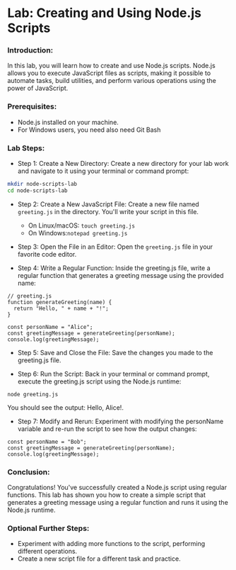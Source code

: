 # Lab: Creating and Using Node.js Scripts

### Introduction:

In this lab, you will learn how to create and use Node.js scripts. Node.js allows you to execute JavaScript files as scripts, making it possible to automate tasks, build utilities, and perform various operations using the power of JavaScript.

### Prerequisites:

- Node.js installed on your machine.
- For Windows users, you need also need Git Bash

### Lab Steps:

- Step 1: Create a New Directory:
Create a new directory for your lab work and navigate to it using your terminal or command prompt:

```bash
mkdir node-scripts-lab
cd node-scripts-lab
```

- Step 2: Create a New JavaScript File:
Create a new file named `greeting.js` in the directory. You'll write your script in this file.
  - On Linux/macOS: `touch greeting.js`
  - On Windows:`notepad greeting.js`

- Step 3: Open the File in an Editor:
Open the `greeting.js` file in your favorite code editor.

- Step 4: Write a Regular Function:
Inside the greeting.js file, write a regular function that generates a greeting message using the provided name:

```shell
// greeting.js
function generateGreeting(name) {
  return "Hello, " + name + "!";
}

const personName = "Alice";
const greetingMessage = generateGreeting(personName);
console.log(greetingMessage);
```

- Step 5: Save and Close the File:
Save the changes you made to the greeting.js file.

- Step 6: Run the Script:
Back in your terminal or command prompt, execute the greeting.js script using the Node.js runtime:

```shell
node greeting.js
```

You should see the output: Hello, Alice!.

- Step 7: Modify and Rerun:
Experiment with modifying the personName variable and re-run the script to see how the output changes:

```shell
const personName = "Bob";
const greetingMessage = generateGreeting(personName);
console.log(greetingMessage);
```

### Conclusion:

Congratulations! You've successfully created a Node.js script using regular functions. This lab has shown you how to create a simple script that generates a greeting message using a regular function and runs it using the Node.js runtime.

###  Optional Further Steps:

- Experiment with adding more functions to the script, performing different operations.
- Create a new script file for a different task and practice.





